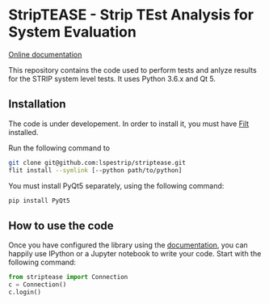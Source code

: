 # StripTEASE - Strip TEst Analysis for System Evaluation

[Online documentation](https://lspestrip.github.io/striptease/)

This repository contains the code used to perform tests and anlyze results for
the STRIP system level tests. It uses Python 3.6.x and Qt 5.

## Installation

The code is under developement. In order to install it, you must have
[Filt](https://pypi.org/project/flit/) installed.

Run the following command to

```bash
git clone git@github.com:lspestrip/striptease.git
flit install --symlink [--python path/to/python]
```

You must install PyQt5 separately, using the following command:

```bash
pip install PyQt5
```

## How to use the code

Once you have configured the library using the
[documentation](https://lspestrip.github.io/striptease/authentication.html),
you can happily use IPython or a Jupyter notebook to write your code.
Start with the following command:

```python
from striptease import Connection
c = Connection()
c.login()
```
